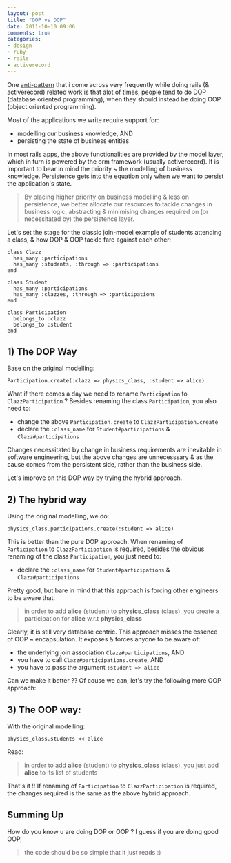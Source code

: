 ```yaml
---
layout: post
title: "OOP vs DOP"
date: 2011-10-10 09:06
comments: true
categories: 
- design
- ruby
- rails
- activerecord
---
```


One [anti-pattern](http://en.wikipedia.org/wiki/Anti-pattern)
that i come across very frequently while doing rails (& activerecord)
related work is that alot of times, people tend to do DOP
(database oriented programming), when they should instead be doing OOP
(object oriented programming).

Most of the applications we write require support for:

* modelling our business knowledge, AND
* persisting the state of business entities

In most rails apps, the above functionalities are provided by the model
layer, which in turn is powered by the orm framework (usually activerecord).
It is important to bear in mind the priority ~ the modelling of business
knowledge. Persistence gets into the equation only when we want to
persist the application's state.

> By placing higher priority on business modelling & less on persistence,
> we better allocate our resources to tackle changes in business logic,
> abstracting & minimising changes required on (or necessitated by)
> the persistence layer.

Let's set the stage for the classic join-model example of students
attending a class, & how DOP & OOP tackle fare against each other:

```
class Clazz
  has_many :participations
  has_many :students, :through => :participations
end

class Student
  has_many :participations
  has_many :clazzes, :through => :participations
end

class Participation
  belongs_to :clazz
  belongs_to :student
end
```

## 1) The DOP Way

Base on the original modelling:

```
Participation.create(:clazz => physics_class, :student => alice)
```

What if there comes a day we need to rename `Participation` to
`ClazzParticipation` ? Besides renaming the class `Participation`,
you also need to:

* change the above `Participation.create` to `ClazzParticipation.create`
* declare the `:class_name` for `Student#participations` &
  `Clazz#participations`

Changes necessitated by change in business requirements are inevitable
in software engineering, but the above changes are unnecesssary & as
the cause comes from the persistent side, rather than the business
side.

Let's improve on this DOP way by trying the hybrid approach.

## 2) The hybrid way

Using the original modelling, we do:

```
physics_class.participations.create(:student => alice)
```

This is better than the pure DOP approach. When renaming of
`Participation` to `ClazzParticipation` is required, besides the
obvious renaming of the class `Participation`, you just need to:

* declare the `:class_name` for `Student#participations` &
  `Clazz#participations`

Pretty good, but bare in mind that this approach is forcing
other engineers to be aware that:

> in order to add **alice** (student) to **physics_class**
> (class), you create a participation for **alice** w.r.t
> **physics_class**

Clearly, it is still very database centric. This approach misses
the essence of OOP ~ encapsulation. It exposes & forces anyone to
be aware of:

* the underlying join association `Clazz#participations`, AND
* you have to call `Clazz#participations.create`, AND
* you have to pass the argument `:student => alice`

Can we make it better ?? Of couse we can, let's try the following
more OOP approach:

## 3) The OOP way:

With the original modelling:

```
physics_class.students << alice
```

Read:

> in order to add **alice** (student) to **physics_class**
> (class), you just add **alice** to its list of students

That's it !! If renaming of `Participation` to `ClazzParticipation`
is required, the changes required is the same as the above hybrid
approach.

## Summing Up

How do you know u are doing DOP or OOP ? I guess if you are
doing good OOP,

> the code should be so simple that it just reads :)

